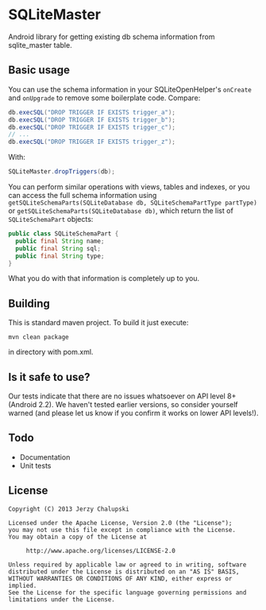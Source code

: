 SQLiteMaster
============
Android library for getting existing db schema information from sqlite_master table.

Basic usage
-----------
You can use the schema information in your SQLiteOpenHelper's `onCreate` and `onUpgrade` to remove some boilerplate code. Compare:

```java
db.execSQL("DROP TRIGGER IF EXISTS trigger_a");
db.execSQL("DROP TRIGGER IF EXISTS trigger_b");
db.execSQL("DROP TRIGGER IF EXISTS trigger_c");
// ...
db.execSQL("DROP TRIGGER IF EXISTS trigger_z");
```

With:
```java
SQLiteMaster.dropTriggers(db);
```

You can perform similar operations with views, tables and indexes, or you can access the full schema information using `getSQLiteSchemaParts(SQLiteDatabase db, SQLiteSchemaPartType partType)` or `getSQLiteSchemaParts(SQLiteDatabase db)`, which return the list of `SQLiteSchemaPart` objects:

```java
public class SQLiteSchemaPart {
  public final String name;
  public final String sql;
  public final String type;
}
```

What you do with that information is completely up to you.

Building
--------
This is standard maven project. To build it just execute:
```shell
mvn clean package
```
in directory with pom.xml.

Is it safe to use?
------------------
Our tests indicate that there are no issues whatsoever on API level 8+ (Android 2.2). We haven't tested earlier versions, so consider yourself warned (and please let us know if you confirm it works on lower API levels!).

Todo
----
* Documentation
* Unit tests

License
-------
    Copyright (C) 2013 Jerzy Chalupski

    Licensed under the Apache License, Version 2.0 (the "License");
    you may not use this file except in compliance with the License.
    You may obtain a copy of the License at

         http://www.apache.org/licenses/LICENSE-2.0

    Unless required by applicable law or agreed to in writing, software
    distributed under the License is distributed on an "AS IS" BASIS,
    WITHOUT WARRANTIES OR CONDITIONS OF ANY KIND, either express or implied.
    See the License for the specific language governing permissions and
    limitations under the License. 

